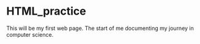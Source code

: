 # HTML_practice
This will be my first web page. The start of me documenting my journey in computer science.

